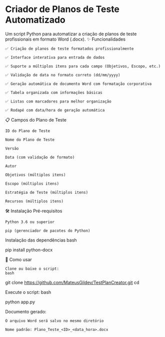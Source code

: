 <h1>Criador de Planos de Teste Automatizado</h1>  

Um script Python para automatizar a criação de planos de teste profissionais em formato Word (.docx).
✨ Funcionalidades

    ✅ Criação de planos de teste formatados profissionalmente

    ✅ Interface interativa para entrada de dados

    ✅ Suporte a múltiplos itens para cada campo (Objetivos, Escopo, etc.)

    ✅ Validação de data no formato correto (dd/mm/yyyy)

    ✅ Geração automática de documento Word com formatação corporativa

    ✅ Tabela organizada com informações básicas

    ✅ Listas com marcadores para melhor organização

    ✅ Rodapé com data/hora de geração automática

📋 Campos do Plano de Teste

    ID do Plano de Teste

    Nome do Plano de Teste

    Versão

    Data (com validação de formato)

    Autor

    Objetivos (múltiplos itens)

    Escopo (múltiplos itens)

    Estratégia de Teste (múltiplos itens)

    Recursos (múltiplos itens)

🛠️ Instalação
Pré-requisitos

    Python 3.6 ou superior

    pip (gerenciador de pacotes do Python)

Instalação das dependências
bash

pip install python-docx

🚀 Como usar

    Clone ou baixe o script:
    bash

git clone https://github.com/MateusGildev/TestPlanCreator.git
cd <diretorio-do-projeto>

Execute o script:
bash

python app.py

Documento gerado:

    O arquivo Word será salvo no mesmo diretório

    Nome padrão: Plano_Teste_<ID>_<data_hora>.docx

